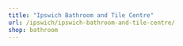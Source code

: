 ```yaml
---
title: "Ipswich Bathroom and Tile Centre"
url: /ipswich/ipswich-bathroom-and-tile-centre/
shop: bathroom
---
```

